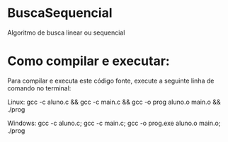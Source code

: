 # BuscaSequencial
Algoritmo de busca linear ou sequencial

# Como compilar e executar:
Para compilar e executa este código fonte, execute a seguinte linha de comando no terminal:

Linux: gcc -c aluno.c && gcc -c main.c && gcc -o prog aluno.o main.o && ./prog

Windows: gcc -c aluno.c; gcc -c main.c; gcc -o prog.exe aluno.o main.o; ./prog